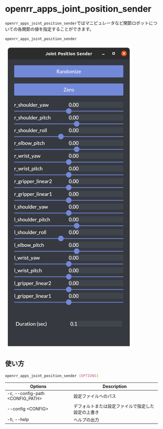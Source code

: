# openrr_apps_joint_position_sender

`openrr_apps_joint_position_sender`ではマニピュレータなど関節ロボットについての各関節の値を指定することができます。

```bash
openrr_apps_joint_position_sender
```

![joint_pose_sender](image/joint_pose_sender.png)

## 使い方

```bash
openrr_apps_joint_position_sender [OPTIONS]
```

| Options                         | Description                                        |
| ------------------------------- | -------------------------------------------------- |
| -c, --config-path <CONFIG_PATH> | 設定ファイルへのパス                               |
| --config \<CONFIG>               | デフォルトまたは設定ファイルで指定した設定の上書き |
| -h, --help                      | ヘルプの出力                                       |
